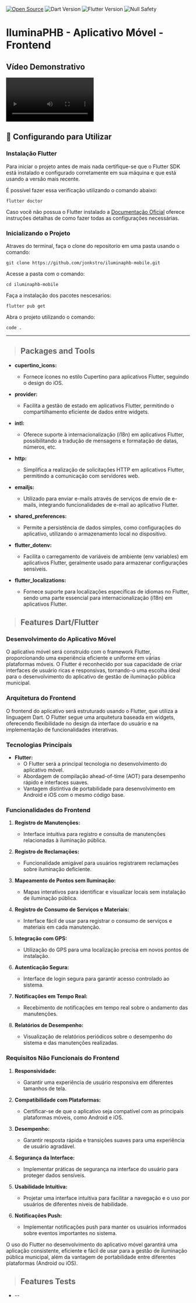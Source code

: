 [![Open Source](https://badges.frapsoft.com/os/v1/open-source.svg?v=103)](https://opensource.org/)
![Dart Version](https://img.shields.io/static/v1?label=dart&message=3.1.5&color=00579d)
![Flutter Version](https://img.shields.io/static/v1?label=flutter&message=3.13.9&color=42a5f5)
![Null Safety](https://img.shields.io/static/v1?label=null-safety&message=done&color=success)


# IluminaPHB - Aplicativo Móvel - Frontend
## Vídeo Demonstrativo

<video width="240" controls>
  <source src="video-demonstracao.mp4" type="video/mp4">
  Seu navegador não suporta o elemento de vídeo.
</video>



## 🚀 Configurando para Utilizar

### Instalação Flutter


Para iniciar o projeto antes de mais nada certifique-se que o Flutter SDK está instalado e configurado corretamente em sua máquina e que está usando a versão mais recente. 

É possível fazer essa verificação utilizando o comando abaixo:
```
flutter doctor
```
Caso você não possua o Flutter instalado a [Documentação Oficial](https://docs.flutter.dev/get-started/install) oferece instruções detalhas de como fazer todas as configurações necessárias.

### Inicializando o Projeto


Atraves do terminal, faça o clone do repositorio em uma pasta usando o comando:

```
git clone https://github.com/jonkstro/iluminaphb-mobile.git
```
Acesse a pasta com o comando:

```
cd iluminaphb-mobile
```

Faça a instalação dos pacotes nescesarios:
```
flutter pub get
```
Abra o projeto utilizando o comando:
```
code .
```
---


> ## Packages and Tools
* **cupertino_icons:**
   - Fornece ícones no estilo Cupertino para aplicativos Flutter, seguindo o design do iOS.

* **provider:**
   - Facilita a gestão de estado em aplicativos Flutter, permitindo o compartilhamento eficiente de dados entre widgets.

* **intl:**
   - Oferece suporte à internacionalização (i18n) em aplicativos Flutter, possibilitando a tradução de mensagens e formatação de datas, números, etc.

* **http:**
   - Simplifica a realização de solicitações HTTP em aplicativos Flutter, permitindo a comunicação com servidores web.

* **emailjs:**
   - Utilizado para enviar e-mails através de serviços de envio de e-mails, integrando funcionalidades de e-mail ao aplicativo Flutter.

* **shared_preferences:**
   - Permite a persistência de dados simples, como configurações do aplicativo, utilizando o armazenamento local no dispositivo.

* **flutter_dotenv:**
   - Facilita o carregamento de variáveis de ambiente (env variables) em aplicativos Flutter, geralmente usado para armazenar configurações sensíveis.

* **flutter_localizations:**
   - Fornece suporte para localizações específicas de idiomas no Flutter, sendo uma parte essencial para internacionalização (i18n) em aplicativos Flutter.


> ## Features Dart/Flutter
### Desenvolvimento do Aplicativo Móvel

O aplicativo móvel será construído com o framework Flutter, proporcionando uma experiência eficiente e uniforme em várias plataformas móveis. O Flutter é reconhecido por sua capacidade de criar interfaces de usuário ricas e responsivas, tornando-o uma escolha ideal para o desenvolvimento do aplicativo de gestão de iluminação pública municipal.

### Arquitetura do Frontend

O frontend do aplicativo será estruturado usando o Flutter, que utiliza a linguagem Dart. O Flutter segue uma arquitetura baseada em widgets, oferecendo flexibilidade no design da interface do usuário e na implementação de funcionalidades interativas.

### Tecnologias Principais

- **Flutter:**
  - O Flutter será a principal tecnologia no desenvolvimento do aplicativo móvel.
  - Abordagem de compilação ahead-of-time (AOT) para desempenho rápido e interfaces suaves.
  - Vantagem distintiva de portabilidade para desenvolvimento em Android e iOS com o mesmo código base.

### Funcionalidades do Frontend

1. **Registro de Manutenções:**
   - Interface intuitiva para registro e consulta de manutenções relacionadas à iluminação pública.

2. **Registro de Reclamações:**
   - Funcionalidade amigável para usuários registrarem reclamações sobre iluminação deficiente.

3. **Mapeamento de Pontos sem Iluminação:**
   - Mapas interativos para identificar e visualizar locais sem instalação de iluminação pública.

4. **Registro de Consumo de Serviços e Materiais:**
   - Interface fácil de usar para registrar o consumo de serviços e materiais em cada manutenção.

5. **Integração com GPS:**
   - Utilização do GPS para uma localização precisa em novos pontos de instalação.

6. **Autenticação Segura:**
   - Interface de login segura para garantir acesso controlado ao sistema.

7. **Notificações em Tempo Real:**
   - Recebimento de notificações em tempo real sobre o andamento das manutenções.

8. **Relatórios de Desempenho:**
   - Visualização de relatórios periódicos sobre o desempenho do sistema e das manutenções realizadas.

### Requisitos Não Funcionais do Frontend

1. **Responsividade:**
   - Garantir uma experiência de usuário responsiva em diferentes tamanhos de tela.

2. **Compatibilidade com Plataformas:**
   - Certificar-se de que o aplicativo seja compatível com as principais plataformas móveis, como Android e iOS.

3. **Desempenho:**
   - Garantir resposta rápida e transições suaves para uma experiência de usuário agradável.

4. **Segurança da Interface:**
   - Implementar práticas de segurança na interface do usuário para proteger dados sensíveis.

5. **Usabilidade Intuitiva:**
   - Projetar uma interface intuitiva para facilitar a navegação e o uso por usuários de diferentes níveis de habilidade.

6. **Notificações Push:**
   - Implementar notificações push para manter os usuários informados sobre eventos importantes no sistema.

O uso do Flutter no desenvolvimento do aplicativo móvel garantirá uma aplicação consistente, eficiente e fácil de usar para a gestão de iluminação pública municipal, além da vantagem de portabilidade entre diferentes plataformas (Android ou iOS).

> ## Features Tests
* --